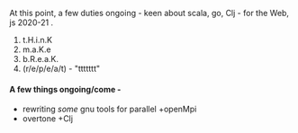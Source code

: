 At this point, a few duties ongoing - keen about scala, go, Clj - for the Web, js 2020-21 .

1. t.H.i.n.K
2. m.a.K.e
3. b.R.e.a.K.
4. (r/e/p/e/a/t) - "ttttttt"

#### A few things ongoing/come -

* rewriting *some* gnu tools for parallel +openMpi
* overtone +Clj
